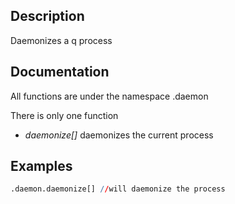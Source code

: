 ## Description

Daemonizes a q process

## Documentation

All functions are under the namespace .daemon

There is only one function
* _daemonize[]_ daemonizes the current process

## Examples

```q
.daemon.daemonize[] //will daemonize the process